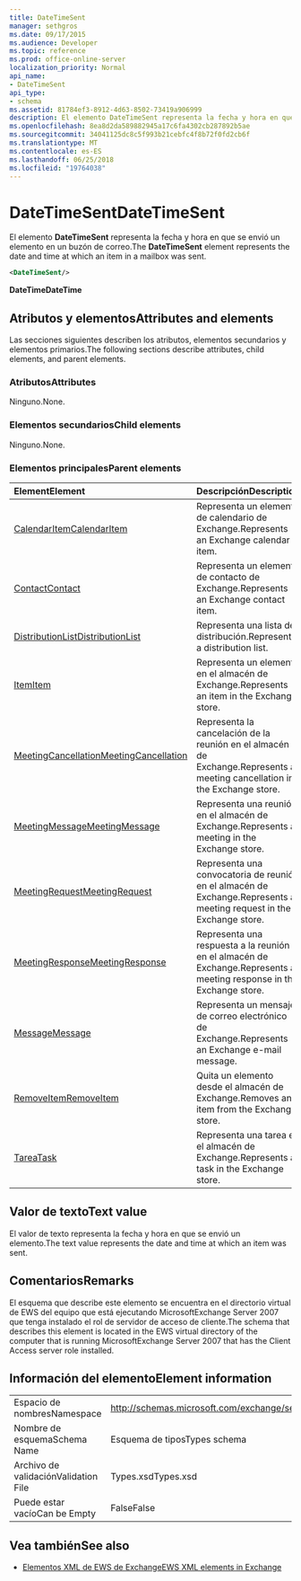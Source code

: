 ```yaml
---
title: DateTimeSent
manager: sethgros
ms.date: 09/17/2015
ms.audience: Developer
ms.topic: reference
ms.prod: office-online-server
localization_priority: Normal
api_name:
- DateTimeSent
api_type:
- schema
ms.assetid: 81784ef3-8912-4d63-8502-73419a906999
description: El elemento DateTimeSent representa la fecha y hora en que se envió un elemento en un buzón de correo.
ms.openlocfilehash: 8ea8d2da589882945a17c6fa4302cb287892b5ae
ms.sourcegitcommit: 34041125dc8c5f993b21cebfc4f8b72f0fd2cb6f
ms.translationtype: MT
ms.contentlocale: es-ES
ms.lasthandoff: 06/25/2018
ms.locfileid: "19764038"
---
```

# <a name="datetimesent"></a><span data-ttu-id="4e16d-103">DateTimeSent</span><span class="sxs-lookup"><span data-stu-id="4e16d-103">DateTimeSent</span></span>

<span data-ttu-id="4e16d-104">El elemento **DateTimeSent** representa la fecha y hora en que se envió un elemento en un buzón de correo.</span><span class="sxs-lookup"><span data-stu-id="4e16d-104">The **DateTimeSent** element represents the date and time at which an item in a mailbox was sent.</span></span> 
  
```xml
<DateTimeSent/>
```

<span data-ttu-id="4e16d-105">**DateTime**</span><span class="sxs-lookup"><span data-stu-id="4e16d-105">**DateTime**</span></span>

## <a name="attributes-and-elements"></a><span data-ttu-id="4e16d-106">Atributos y elementos</span><span class="sxs-lookup"><span data-stu-id="4e16d-106">Attributes and elements</span></span>

<span data-ttu-id="4e16d-107">Las secciones siguientes describen los atributos, elementos secundarios y elementos primarios.</span><span class="sxs-lookup"><span data-stu-id="4e16d-107">The following sections describe attributes, child elements, and parent elements.</span></span>
  
### <a name="attributes"></a><span data-ttu-id="4e16d-108">Atributos</span><span class="sxs-lookup"><span data-stu-id="4e16d-108">Attributes</span></span>

<span data-ttu-id="4e16d-109">Ninguno.</span><span class="sxs-lookup"><span data-stu-id="4e16d-109">None.</span></span>
  
### <a name="child-elements"></a><span data-ttu-id="4e16d-110">Elementos secundarios</span><span class="sxs-lookup"><span data-stu-id="4e16d-110">Child elements</span></span>

<span data-ttu-id="4e16d-111">Ninguno.</span><span class="sxs-lookup"><span data-stu-id="4e16d-111">None.</span></span>
  
### <a name="parent-elements"></a><span data-ttu-id="4e16d-112">Elementos principales</span><span class="sxs-lookup"><span data-stu-id="4e16d-112">Parent elements</span></span>

|<span data-ttu-id="4e16d-113">**Element**</span><span class="sxs-lookup"><span data-stu-id="4e16d-113">**Element**</span></span>|<span data-ttu-id="4e16d-114">**Descripción**</span><span class="sxs-lookup"><span data-stu-id="4e16d-114">**Description**</span></span>|
|:-----|:-----|
|[<span data-ttu-id="4e16d-115">CalendarItem</span><span class="sxs-lookup"><span data-stu-id="4e16d-115">CalendarItem</span></span>](calendaritem.md) <br/> |<span data-ttu-id="4e16d-116">Representa un elemento de calendario de Exchange.</span><span class="sxs-lookup"><span data-stu-id="4e16d-116">Represents an Exchange calendar item.</span></span>  <br/> |
|[<span data-ttu-id="4e16d-117">Contact</span><span class="sxs-lookup"><span data-stu-id="4e16d-117">Contact</span></span>](contact.md) <br/> |<span data-ttu-id="4e16d-118">Representa un elemento de contacto de Exchange.</span><span class="sxs-lookup"><span data-stu-id="4e16d-118">Represents an Exchange contact item.</span></span>  <br/> |
|[<span data-ttu-id="4e16d-119">DistributionList</span><span class="sxs-lookup"><span data-stu-id="4e16d-119">DistributionList</span></span>](distributionlist.md) <br/> |<span data-ttu-id="4e16d-120">Representa una lista de distribución.</span><span class="sxs-lookup"><span data-stu-id="4e16d-120">Represents a distribution list.</span></span>  <br/> |
|[<span data-ttu-id="4e16d-121">Item</span><span class="sxs-lookup"><span data-stu-id="4e16d-121">Item</span></span>](item.md) <br/> |<span data-ttu-id="4e16d-122">Representa un elemento en el almacén de Exchange.</span><span class="sxs-lookup"><span data-stu-id="4e16d-122">Represents an item in the Exchange store.</span></span>  <br/> |
|[<span data-ttu-id="4e16d-123">MeetingCancellation</span><span class="sxs-lookup"><span data-stu-id="4e16d-123">MeetingCancellation</span></span>](meetingcancellation.md) <br/> |<span data-ttu-id="4e16d-124">Representa la cancelación de la reunión en el almacén de Exchange.</span><span class="sxs-lookup"><span data-stu-id="4e16d-124">Represents a meeting cancellation in the Exchange store.</span></span>  <br/> |
|[<span data-ttu-id="4e16d-125">MeetingMessage</span><span class="sxs-lookup"><span data-stu-id="4e16d-125">MeetingMessage</span></span>](meetingmessage.md) <br/> |<span data-ttu-id="4e16d-126">Representa una reunión en el almacén de Exchange.</span><span class="sxs-lookup"><span data-stu-id="4e16d-126">Represents a meeting in the Exchange store.</span></span>  <br/> |
|[<span data-ttu-id="4e16d-127">MeetingRequest</span><span class="sxs-lookup"><span data-stu-id="4e16d-127">MeetingRequest</span></span>](meetingrequest.md) <br/> |<span data-ttu-id="4e16d-128">Representa una convocatoria de reunión en el almacén de Exchange.</span><span class="sxs-lookup"><span data-stu-id="4e16d-128">Represents a meeting request in the Exchange store.</span></span>  <br/> |
|[<span data-ttu-id="4e16d-129">MeetingResponse</span><span class="sxs-lookup"><span data-stu-id="4e16d-129">MeetingResponse</span></span>](meetingresponse.md) <br/> |<span data-ttu-id="4e16d-130">Representa una respuesta a la reunión en el almacén de Exchange.</span><span class="sxs-lookup"><span data-stu-id="4e16d-130">Represents a meeting response in the Exchange store.</span></span>  <br/> |
|[<span data-ttu-id="4e16d-131">Message</span><span class="sxs-lookup"><span data-stu-id="4e16d-131">Message</span></span>](message-ex15websvcsotherref.md) <br/> |<span data-ttu-id="4e16d-132">Representa un mensaje de correo electrónico de Exchange.</span><span class="sxs-lookup"><span data-stu-id="4e16d-132">Represents an Exchange e-mail message.</span></span>  <br/> |
|[<span data-ttu-id="4e16d-133">RemoveItem</span><span class="sxs-lookup"><span data-stu-id="4e16d-133">RemoveItem</span></span>](removeitem.md) <br/> |<span data-ttu-id="4e16d-134">Quita un elemento desde el almacén de Exchange.</span><span class="sxs-lookup"><span data-stu-id="4e16d-134">Removes an item from the Exchange store.</span></span>  <br/> |
|[<span data-ttu-id="4e16d-135">Tarea</span><span class="sxs-lookup"><span data-stu-id="4e16d-135">Task</span></span>](task.md) <br/> |<span data-ttu-id="4e16d-136">Representa una tarea en el almacén de Exchange.</span><span class="sxs-lookup"><span data-stu-id="4e16d-136">Represents a task in the Exchange store.</span></span>  <br/> |
   
## <a name="text-value"></a><span data-ttu-id="4e16d-137">Valor de texto</span><span class="sxs-lookup"><span data-stu-id="4e16d-137">Text value</span></span>

<span data-ttu-id="4e16d-138">El valor de texto representa la fecha y hora en que se envió un elemento.</span><span class="sxs-lookup"><span data-stu-id="4e16d-138">The text value represents the date and time at which an item was sent.</span></span>
  
## <a name="remarks"></a><span data-ttu-id="4e16d-139">Comentarios</span><span class="sxs-lookup"><span data-stu-id="4e16d-139">Remarks</span></span>

<span data-ttu-id="4e16d-140">El esquema que describe este elemento se encuentra en el directorio virtual de EWS del equipo que está ejecutando MicrosoftExchange Server 2007 que tenga instalado el rol de servidor de acceso de cliente.</span><span class="sxs-lookup"><span data-stu-id="4e16d-140">The schema that describes this element is located in the EWS virtual directory of the computer that is running MicrosoftExchange Server 2007 that has the Client Access server role installed.</span></span>
  
## <a name="element-information"></a><span data-ttu-id="4e16d-141">Información del elemento</span><span class="sxs-lookup"><span data-stu-id="4e16d-141">Element information</span></span>

|||
|:-----|:-----|
|<span data-ttu-id="4e16d-142">Espacio de nombres</span><span class="sxs-lookup"><span data-stu-id="4e16d-142">Namespace</span></span>  <br/> |http://schemas.microsoft.com/exchange/services/2006/types  <br/> |
|<span data-ttu-id="4e16d-143">Nombre de esquema</span><span class="sxs-lookup"><span data-stu-id="4e16d-143">Schema Name</span></span>  <br/> |<span data-ttu-id="4e16d-144">Esquema de tipos</span><span class="sxs-lookup"><span data-stu-id="4e16d-144">Types schema</span></span>  <br/> |
|<span data-ttu-id="4e16d-145">Archivo de validación</span><span class="sxs-lookup"><span data-stu-id="4e16d-145">Validation File</span></span>  <br/> |<span data-ttu-id="4e16d-146">Types.xsd</span><span class="sxs-lookup"><span data-stu-id="4e16d-146">Types.xsd</span></span>  <br/> |
|<span data-ttu-id="4e16d-147">Puede estar vacío</span><span class="sxs-lookup"><span data-stu-id="4e16d-147">Can be Empty</span></span>  <br/> |<span data-ttu-id="4e16d-148">False</span><span class="sxs-lookup"><span data-stu-id="4e16d-148">False</span></span>  <br/> |
   
## <a name="see-also"></a><span data-ttu-id="4e16d-149">Vea también</span><span class="sxs-lookup"><span data-stu-id="4e16d-149">See also</span></span>

- [<span data-ttu-id="4e16d-150">Elementos XML de EWS de Exchange</span><span class="sxs-lookup"><span data-stu-id="4e16d-150">EWS XML elements in Exchange</span></span>](ews-xml-elements-in-exchange.md)

